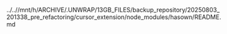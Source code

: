 ../..//mnt/h/ARCHIVE/.UNWRAP/13GB_FILES/backup_repository/20250803_201338_pre_refactoring/cursor_extension/node_modules/hasown/README.md